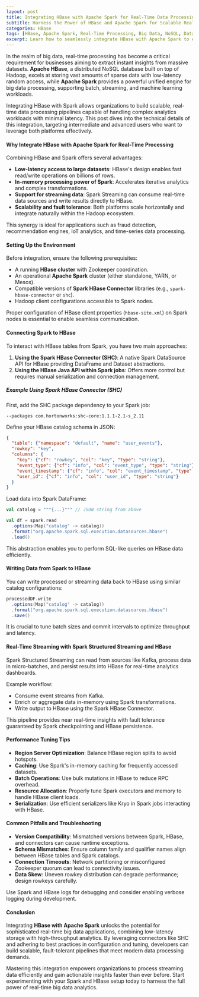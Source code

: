 ```yaml
---
layout: post
title: Integrating HBase with Apache Spark for Real-Time Data Processing
subtitle: Harness the Power of HBase and Apache Spark for Scalable Real-Time Big Data Analytics
categories: HBase
tags: [HBase, Apache Spark, Real-Time Processing, Big Data, NoSQL, Data Streaming, Spark Streaming, Hadoop]
excerpt: Learn how to seamlessly integrate HBase with Apache Spark to enable efficient real-time data processing and analytics for large-scale big data applications.
---
```

In the realm of big data, real-time processing has become a critical requirement for businesses aiming to extract instant insights from massive datasets. **Apache HBase**, a distributed NoSQL database built on top of Hadoop, excels at storing vast amounts of sparse data with low-latency random access, while **Apache Spark** provides a powerful unified engine for big data processing, supporting batch, streaming, and machine learning workloads. 

Integrating HBase with Spark allows organizations to build scalable, real-time data processing pipelines capable of handling complex analytics workloads with minimal latency. This post dives into the technical details of this integration, targeting intermediate and advanced users who want to leverage both platforms effectively.

#### Why Integrate HBase with Apache Spark for Real-Time Processing

Combining HBase and Spark offers several advantages:

- **Low-latency access to large datasets**: HBase's design enables fast read/write operations on billions of rows.
- **In-memory processing power of Spark**: Accelerates iterative analytics and complex transformations.
- **Support for streaming data**: Spark Streaming can consume real-time data sources and write results directly to HBase.
- **Scalability and fault tolerance**: Both platforms scale horizontally and integrate naturally within the Hadoop ecosystem.

This synergy is ideal for applications such as fraud detection, recommendation engines, IoT analytics, and time-series data processing.

#### Setting Up the Environment

Before integration, ensure the following prerequisites:

- A running **HBase cluster** with Zookeeper coordination.
- An operational **Apache Spark** cluster (either standalone, YARN, or Mesos).
- Compatible versions of **Spark HBase Connector** libraries (e.g., `spark-hbase-connector` or `shc`).
- Hadoop client configurations accessible to Spark nodes.

Proper configuration of HBase client properties (`hbase-site.xml`) on Spark nodes is essential to enable seamless communication.

#### Connecting Spark to HBase

To interact with HBase tables from Spark, you have two main approaches:

1. **Using the Spark HBase Connector (SHC)**: A native Spark DataSource API for HBase providing DataFrame and Dataset abstractions.
2. **Using the HBase Java API within Spark jobs**: Offers more control but requires manual serialization and connection management.

##### Example Using Spark HBase Connector (SHC)

First, add the SHC package dependency to your Spark job:

```
--packages com.hortonworks:shc-core:1.1.1-2.1-s_2.11
```

Define your HBase catalog schema in JSON:

```json
{
  "table": {"namespace": "default", "name": "user_events"},
  "rowkey": "key",
  "columns": {
    "key": {"cf": "rowkey", "col": "key", "type": "string"},
    "event_type": {"cf": "info", "col": "event_type", "type": "string"},
    "event_timestamp": {"cf": "info", "col": "event_timestamp", "type": "long"},
    "user_id": {"cf": "info", "col": "user_id", "type": "string"}
  }
}
```

Load data into Spark DataFrame:

```scala
val catalog = """{...}""" // JSON string from above

val df = spark.read
  .options(Map("catalog" -> catalog))
  .format("org.apache.spark.sql.execution.datasources.hbase")
  .load()
```

This abstraction enables you to perform SQL-like queries on HBase data efficiently.

#### Writing Data from Spark to HBase

You can write processed or streaming data back to HBase using similar catalog configurations:

```scala
processedDF.write
  .options(Map("catalog" -> catalog))
  .format("org.apache.spark.sql.execution.datasources.hbase")
  .save()
```

It is crucial to tune batch sizes and commit intervals to optimize throughput and latency.

#### Real-Time Streaming with Spark Structured Streaming and HBase

Spark Structured Streaming can read from sources like Kafka, process data in micro-batches, and persist results into HBase for real-time analytics dashboards.

Example workflow:

- Consume event streams from Kafka.
- Enrich or aggregate data in-memory using Spark transformations.
- Write output to HBase using the Spark HBase Connector.
  
This pipeline provides near real-time insights with fault tolerance guaranteed by Spark checkpointing and HBase persistence.

#### Performance Tuning Tips

- **Region Server Optimization**: Balance HBase region splits to avoid hotspots.
- **Caching**: Use Spark's in-memory caching for frequently accessed datasets.
- **Batch Operations**: Use bulk mutations in HBase to reduce RPC overhead.
- **Resource Allocation**: Properly tune Spark executors and memory to handle HBase client loads.
- **Serialization**: Use efficient serializers like Kryo in Spark jobs interacting with HBase.

#### Common Pitfalls and Troubleshooting

- **Version Compatibility**: Mismatched versions between Spark, HBase, and connectors can cause runtime exceptions.
- **Schema Mismatches**: Ensure column family and qualifier names align between HBase tables and Spark catalogs.
- **Connection Timeouts**: Network partitioning or misconfigured Zookeeper quorum can lead to connectivity issues.
- **Data Skew**: Uneven rowkey distribution can degrade performance; design rowkeys carefully.

Use Spark and HBase logs for debugging and consider enabling verbose logging during development.

#### Conclusion

Integrating **HBase with Apache Spark** unlocks the potential for sophisticated real-time big data applications, combining low-latency storage with high-throughput analytics. By leveraging connectors like SHC and adhering to best practices in configuration and tuning, developers can build scalable, fault-tolerant pipelines that meet modern data processing demands.

Mastering this integration empowers organizations to process streaming data efficiently and gain actionable insights faster than ever before. Start experimenting with your Spark and HBase setup today to harness the full power of real-time big data analytics.
